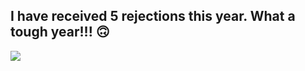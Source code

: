 ## I have received 5 rejections this year. What a tough year!!! 🙃
<img align="middle" src="https://github-readme-stats.vercel.app/api?username=SY-Xuan&show_icons=true&theme=onedark&count_private=true" />

<!-- ### Hi ther -->

<!--
**SY-Xuan/SY-Xuan** is a ✨ _special_ ✨ repository because its `README.md` (this file) appears on your GitHub profile.

Here are some ideas to get you started:

- 🔭 I’m currently working on ...
- 🌱 I’m currently learning ...
- 👯 I’m looking to collaborate on ...
- 🤔 I’m looking for help with ...
- 💬 Ask me about ...
- 📫 How to reach me: ...
- 😄 Pronouns: ...
- ⚡ Fun fact: ...
-->


